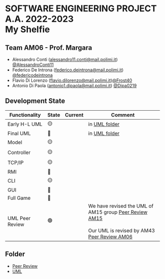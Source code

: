 # SOFTWARE ENGINEERING PROJECT A.A. 2022-2023 <br/> My Shelfie


## Team AM06 - Prof. Margara 

- Alessandro Conti (alessandro11.conti@mail.polimi.it) [@AlessandroConti11](https://github.com/AlessandroConti11) 
- Federico De Introna (federico.deintrona@mail.polimi.it) [@federicodeintrona](https://github.com/federicodeintrona) 
- Flavio Di Lorenzo (flavio.dilorenzo@mail.polimi.it)[@Frost40](https://github.com/Frost40)
- Antonio Di Paola (antonio1.dipaola@mail.polimi.it) [@Dipa0219](https://github.com/Dipa0219)

## Development State

| Functionality   | State           | Current | Comment                                                                                                        |
|-----------------|-----------------| ---- |----------------------------------------------------------------------------------------------------------------|
| Early H-L UML   | :yellow_circle: | | in [UML folder](https://github.com/federicodeintrona/IS23-AM06/tree/main/UML) |
| Final UML       | :red_circle:    | | in [UML folder](https://github.com/federicodeintrona/IS23-AM06/tree/main/UML) |
| Model           | 🟡 | |                                                                                                                |
| Controller      | 🟡 | |                                                                                                                |
| TCP/IP          | :yellow_circle: | |                                                                                                                |
| RMI             | :red_circle: | |                                                                                                                |
| CLI             | :yellow_circle: | |                                                                                                                |
| GUI             | :red_circle: | |                                                                                                                |
| Full Game       | :red_circle: | |                                                                                                                |
| UML Peer Review | :green_circle: | | We have revised the UML of AM15 group [Peer Review AM15](https://github.com/federicodeintrona/IS23-AM06/blob/main/Peer%20Review/peer_review_am15.pdf)<br/><br/>Our UML is revised by AM43 [Peer Review AM06](https://github.com/federicodeintrona/IS23-AM06/blob/main/Peer%20Review/PEER%20REVIEW%20AM-06.pdf) |

## Folder
- [Peer Review](https://github.com/federicodeintrona/IS23-AM06/tree/main/Peer%20Review)
- [UML](https://github.com/federicodeintrona/IS23-AM06/tree/main/UML)
